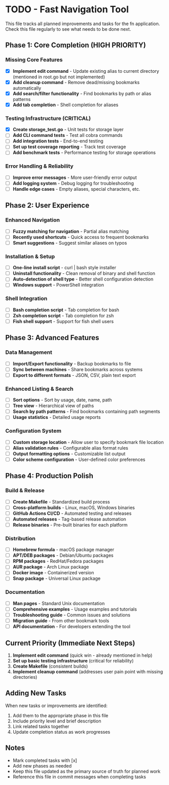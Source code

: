 # TODO - Fast Navigation Tool

This file tracks all planned improvements and tasks for the fn application. Check this file regularly to see what needs to be done next.

## Phase 1: Core Completion (HIGH PRIORITY)

### Missing Core Features
- [x] **Implement edit command** - Update existing alias to current directory (mentioned in root.go but not implemented)
- [x] **Add cleanup command** - Remove dead/missing bookmarks automatically
- [x] **Add search/filter functionality** - Find bookmarks by path or alias patterns
- [x] **Add tab completion** - Shell completion for aliases

### Testing Infrastructure (CRITICAL)
- [x] **Create storage_test.go** - Unit tests for storage layer
- [ ] **Add CLI command tests** - Test all cobra commands
- [ ] **Add integration tests** - End-to-end testing
- [ ] **Set up test coverage reporting** - Track test coverage
- [ ] **Add benchmark tests** - Performance testing for storage operations

### Error Handling & Reliability
- [ ] **Improve error messages** - More user-friendly error output
- [ ] **Add logging system** - Debug logging for troubleshooting
- [ ] **Handle edge cases** - Empty aliases, special characters, etc.

## Phase 2: User Experience

### Enhanced Navigation
- [ ] **Fuzzy matching for navigation** - Partial alias matching
- [ ] **Recently used shortcuts** - Quick access to frequent bookmarks
- [ ] **Smart suggestions** - Suggest similar aliases on typos

### Installation & Setup
- [ ] **One-line install script** - curl | bash style installer
- [ ] **Uninstall functionality** - Clean removal of binary and shell function
- [ ] **Auto-detection of shell type** - Better shell configuration detection
- [ ] **Windows support** - PowerShell integration

### Shell Integration
- [ ] **Bash completion script** - Tab completion for bash
- [ ] **Zsh completion script** - Tab completion for zsh
- [ ] **Fish shell support** - Support for fish shell users

## Phase 3: Advanced Features

### Data Management
- [ ] **Import/Export functionality** - Backup bookmarks to file
- [ ] **Sync between machines** - Share bookmarks across systems
- [ ] **Export to different formats** - JSON, CSV, plain text export

### Enhanced Listing & Search
- [ ] **Sort options** - Sort by usage, date, name, path
- [ ] **Tree view** - Hierarchical view of paths
- [ ] **Search by path patterns** - Find bookmarks containing path segments
- [ ] **Usage statistics** - Detailed usage reports

### Configuration System
- [ ] **Custom storage location** - Allow user to specify bookmark file location
- [ ] **Alias validation rules** - Configurable alias format rules
- [ ] **Output formatting options** - Customizable list output
- [ ] **Color scheme configuration** - User-defined color preferences

## Phase 4: Production Polish

### Build & Release
- [ ] **Create Makefile** - Standardized build process
- [ ] **Cross-platform builds** - Linux, macOS, Windows binaries
- [ ] **GitHub Actions CI/CD** - Automated testing and releases
- [ ] **Automated releases** - Tag-based release automation
- [ ] **Release binaries** - Pre-built binaries for each platform

### Distribution
- [ ] **Homebrew formula** - macOS package manager
- [ ] **APT/DEB packages** - Debian/Ubuntu packages
- [ ] **RPM packages** - RedHat/Fedora packages
- [ ] **AUR package** - Arch Linux package
- [ ] **Docker image** - Containerized version
- [ ] **Snap package** - Universal Linux package

### Documentation
- [ ] **Man pages** - Standard Unix documentation
- [ ] **Comprehensive examples** - Usage examples and tutorials
- [ ] **Troubleshooting guide** - Common issues and solutions
- [ ] **Migration guide** - From other bookmark tools
- [ ] **API documentation** - For developers extending the tool

## Current Priority (Immediate Next Steps)

1. **Implement edit command** (quick win - already mentioned in help)
2. **Set up basic testing infrastructure** (critical for reliability)
3. **Create Makefile** (consistent builds)
4. **Implement cleanup command** (addresses user pain point with missing directories)

## Adding New Tasks

When new tasks or improvements are identified:
1. Add them to the appropriate phase in this file
2. Include priority level and brief description
3. Link related tasks together
4. Update completion status as work progresses

## Notes

- Mark completed tasks with [x] 
- Add new phases as needed
- Keep this file updated as the primary source of truth for planned work
- Reference this file in commit messages when completing tasks